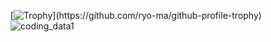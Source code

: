 [![Trophy](https://github-profile-trophy.vercel.app/?username=L4pisLazuli&rank=-?)](https://github.com/ryo-ma/github-profile-trophy)
![coding_data1](https://wakatime.com/share/@Lapis/871b099c-e00e-424b-bf30-e7f6e7875846.svg)

